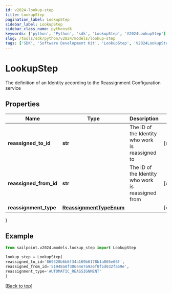 ```yaml
---
id: v2024-lookup-step
title: LookupStep
pagination_label: LookupStep
sidebar_label: LookupStep
sidebar_class_name: pythonsdk
keywords: ['python', 'Python', 'sdk', 'LookupStep', 'V2024LookupStep']
slug: /tools/sdk/python/v2024/models/lookup-step
tags: ['SDK', 'Software Development Kit', 'LookupStep', 'V2024LookupStep']
---
```


# LookupStep

The definition of an Identity according to the Reassignment Configuration service

## Properties

| Name | Type | Description | Notes |
| --- | --- | --- | --- |
| **reassigned_to_id** | **str** | The ID of the Identity who work is reassigned to | [optional] |
| **reassigned_from_id** | **str** | The ID of the Identity who work is reassigned from | [optional] |
| **reassignment_type** | [**ReassignmentTypeEnum**](reassignment-type-enum) |  | [optional] |

}

## Example

```python
from sailpoint.v2024.models.lookup_step import LookupStep

lookup_step = LookupStep(
reassigned_to_id='869320b6b6f34a169b6178b1a865e66f',
reassigned_from_id='51948a8f306a4e7a9a6f8f5d032fa59e',
reassignment_type='AUTOMATIC_REASSIGNMENT'
)

```

[[Back to top]](#)
